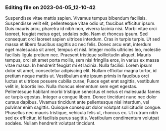 

### Editing file on 2023-04-05_12-10-42

Suspendisse vitae mattis sapien. Vivamus tempus bibendum facilisis. Suspendisse velit elit, pellentesque vitae odio ut, faucibus efficitur ipsum. Duis mauris arcu, pharetra id nibh non, viverra lacinia nisi. Morbi vitae orci laoreet, feugiat metus eget, sodales odio. Nam et rhoncus ipsum. Sed consequat orci laoreet sapien ultrices interdum. Cras in turpis turpis. Ut sed massa et libero faucibus sagittis ac nec felis. Donec arcu erat, interdum eget malesuada sit amet, tempus et nisl. Integer mollis ultricies leo, molestie facilisis ligula pretium nec. Praesent tristique sollicitudin aliquet. Mauris tempus, orci sit amet porta mollis, sem nisi fringilla eros, in varius ex massa vitae massa. In hendrerit feugiat mi et lacinia. Nulla facilisi.
Lorem ipsum dolor sit amet, consectetur adipiscing elit. Nullam efficitur magna tortor, id pretium neque mattis ut. Vestibulum ante ipsum primis in faucibus orci luctus et ultrices posuere cubilia curae; Fusce eget erat sagittis, vestibulum velit in, lobortis leo. Nulla rhoncus elementum sem eget egestas. Pellentesque habitant morbi tristique senectus et netus et malesuada fames ac turpis egestas. Integer a congue libero. Donec tincidunt nunc nec dolor cursus dapibus. Vivamus tincidunt ante pellentesque nisi interdum, vel pulvinar enim sagittis. Quisque consequat dolor volutpat sollicitudin congue. Phasellus nec mauris tristique, vehicula felis ut, rhoncus ex. Ut rutrum nibh sed ex efficitur, id facilisis purus sagittis. Vestibulum condimentum volutpat sodales. Nullam hendrerit volutpat tincidunt.


